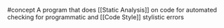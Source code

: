 #concept 
A program that does [[Static Analysis]] on code for automated checking for programmatic and [[Code Style]] stylistic errors